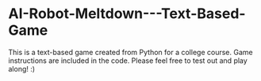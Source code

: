 # AI-Robot-Meltdown---Text-Based-Game
This is a text-based game created from Python for a college course. 
Game instructions are included in the code. Please feel free to test out and play along! :)
